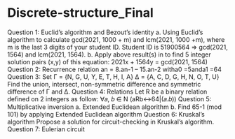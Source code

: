 # Discrete-structure_Final
Question 1: Euclid’s algorithm and Bezout’s identity
a. Using Euclid’s algorithm to calculate gcd(2021, 1000 + m) and lcm(2021, 1000 +m), where m is the last 3 digits of your student ID.
Student ID is 51900564 => gcd(2021, 1564) and lcm(2021, 1564).
b. Apply above result(s) in to find 5 integer solution pairs (x,y) of this equation:
2021x + 1564y = gcd(2021, 1564)
Question 2: Recurrence relation
an = 8.an-1 – 15.an-2 witha0 =5anda1 =64
Question 3: Set
Γ = {N, G, U, Y, E, T, H, I, A} Δ = {A, C, D, G, H, N, O, T, U}
Find the union, intersect, non-symmetric difference and symmetric difference of Γ and Δ.
Question 4: Relations
Let R be a binary relation defined on 2 integers as follow:
∀𝑎, 𝑏 ∈ N (aRb↔64|(𝑎.𝑏)) Question 5: Multiplicative inversion
a. Extended Euclidean algorithm
b. Find 65-1 (mod 101) by applying Extended Euclidean algorithm
Question 6: Kruskal’s algorithm
Propose a solution for circuit-checking in Kruskal’s algorithm. Question 7: Eulerian circuit
